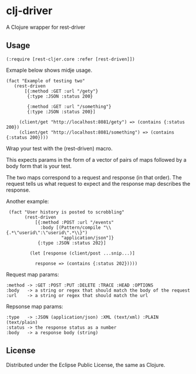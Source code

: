 # clj-driver

A Clojure wrapper for rest-driver

## Usage

    (:require [rest-cljer.core :refer [rest-driven]])

Exmaple below shows midje usage.

    (fact "Example of testing two"
       (rest-driven
           [{:method :GET :url "/gety"}
            {:type :JSON :status 200}

            {:method :GET :url "/something"}
            {:type :JSON :status 200}]

         (client/get "http://localhost:8081/gety") => (contains {:status 200})
         (client/get "http://localhost:8081/something") => (contains {:status 200})))

Wrap your test with the (rest-driven) macro.

This expects params in the form of a vector of pairs of maps followed by a body form that is your test.

The two maps correspond to a request and response (in that order). The request tells us what request to expect and the response map describes the response.

Another example:

     (fact "User history is posted to scrobbling"
           (rest-driven
               [{:method :POST :url "/events"
                 :body [(Pattern/compile "\\{.*\"userid\":\"userid\".*\\}")
                         "application/json"]}
                {:type :JSON :status 202}]

             (let [response (client/post ...snip...)]

               response => (contains {:status 202}))))

Request map params:

    :method -> :GET :POST :PUT :DELETE :TRACE :HEAD :OPTIONS
    :body   -> a string or regex that should match the body of the request
    :url    -> a string or regex that should match the url

Repsonse map params:

    :type   -> :JSON (application/json) :XML (text/xml) :PLAIN (text/plain)
    :status -> the response status as a number
    :body   -> a response body (string)


## License

Distributed under the Eclipse Public License, the same as Clojure.
